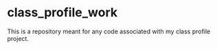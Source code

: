 # class_profile_work
This is a repository meant for any code associated with my class profile project.

